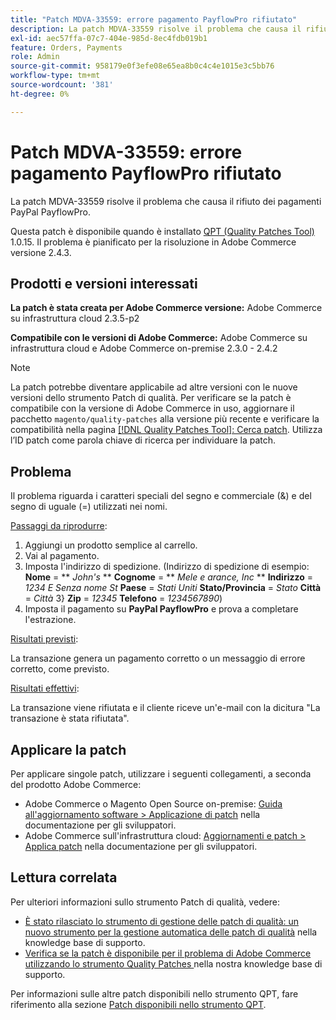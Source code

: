 ```yaml
---
title: "Patch MDVA-33559: errore pagamento PayflowPro rifiutato"
description: La patch MDVA-33559 risolve il problema che causa il rifiuto dei pagamenti PayPal PayflowPro.
exl-id: aec57ffa-07c7-404e-985d-8ec4fdb019b1
feature: Orders, Payments
role: Admin
source-git-commit: 958179e0f3efe08e65ea8b0c4c4e1015e3c5bb76
workflow-type: tm+mt
source-wordcount: '381'
ht-degree: 0%

---
```


# Patch MDVA-33559: errore pagamento PayflowPro rifiutato

La patch MDVA-33559 risolve il problema che causa il rifiuto dei pagamenti PayPal PayflowPro.

Questa patch è disponibile quando è installato [QPT (Quality Patches Tool)](https://devdocs.magento.com/guides/v2.4/comp-mgr/patching.html#mqp) 1.0.15. Il problema è pianificato per la risoluzione in Adobe Commerce versione 2.4.3.

## Prodotti e versioni interessati

**La patch è stata creata per Adobe Commerce versione:** Adobe Commerce su infrastruttura cloud 2.3.5-p2

**Compatibile con le versioni di Adobe Commerce:** Adobe Commerce su infrastruttura cloud e Adobe Commerce on-premise 2.3.0 - 2.4.2

>[!NOTE]
>
>La patch potrebbe diventare applicabile ad altre versioni con le nuove versioni dello strumento Patch di qualità. Per verificare se la patch è compatibile con la versione di Adobe Commerce in uso, aggiornare il pacchetto `magento/quality-patches` alla versione più recente e verificare la compatibilità nella pagina [[!DNL Quality Patches Tool]: Cerca patch](https://devdocs.magento.com/quality-patches/tool.html#patch-grid). Utilizza l’ID patch come parola chiave di ricerca per individuare la patch.

## Problema

Il problema riguarda i caratteri speciali del segno e commerciale (&amp;) e del segno di uguale (=) utilizzati nei nomi.

<u>Passaggi da riprodurre</u>:

1. Aggiungi un prodotto semplice al carrello.
1. Vai al pagamento.
1. Imposta l&#39;indirizzo di spedizione. (Indirizzo di spedizione di esempio: **Nome** = ** *John&#39;s* ** **Cognome** = ** *Mele e arance, Inc* ** **Indirizzo** = *1234 E Senza nome St* **Paese** = *Stati Uniti* **Stato/Provincia** = *Stato* **Città** = *Città* 3} **Zip** = *12345* **Telefono** = *1234567890*)
1. Imposta il pagamento su **PayPal PayflowPro** e prova a completare l&#39;estrazione.

<u>Risultati previsti</u>:

La transazione genera un pagamento corretto o un messaggio di errore corretto, come previsto.

<u>Risultati effettivi</u>:

La transazione viene rifiutata e il cliente riceve un&#39;e-mail con la dicitura &quot;La transazione è stata rifiutata&quot;.

## Applicare la patch

Per applicare singole patch, utilizzare i seguenti collegamenti, a seconda del prodotto Adobe Commerce:

* Adobe Commerce o Magento Open Source on-premise: [Guida all&#39;aggiornamento software > Applicazione di patch](https://devdocs.magento.com/guides/v2.4/comp-mgr/patching/mqp.html) nella documentazione per gli sviluppatori.
* Adobe Commerce sull&#39;infrastruttura cloud: [Aggiornamenti e patch > Applica patch](https://devdocs.magento.com/cloud/project/project-patch.html) nella documentazione per gli sviluppatori.

## Lettura correlata

Per ulteriori informazioni sullo strumento Patch di qualità, vedere:

* [È stato rilasciato lo strumento di gestione delle patch di qualità: un nuovo strumento per la gestione automatica delle patch di qualità](/help/announcements/adobe-commerce-announcements/magento-quality-patches-released-new-tool-to-self-serve-quality-patches.md) nella knowledge base di supporto.
* [Verifica se la patch è disponibile per il problema di Adobe Commerce utilizzando lo strumento Quality Patches ](/help/support-tools/patches-available-in-qpt-tool/check-patch-for-magento-issue-with-magento-quality-patches.md) nella nostra knowledge base di supporto.

Per informazioni sulle altre patch disponibili nello strumento QPT, fare riferimento alla sezione [Patch disponibili nello strumento QPT](https://support.magento.com/hc/en-us/sections/360010506631-Patches-available-in-QPT-tool-).

